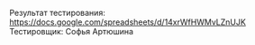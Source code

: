 Результат тестирования: https://docs.google.com/spreadsheets/d/14xrWfHWMvLZnUJK 
Тестировщик: Софья Артюшина
